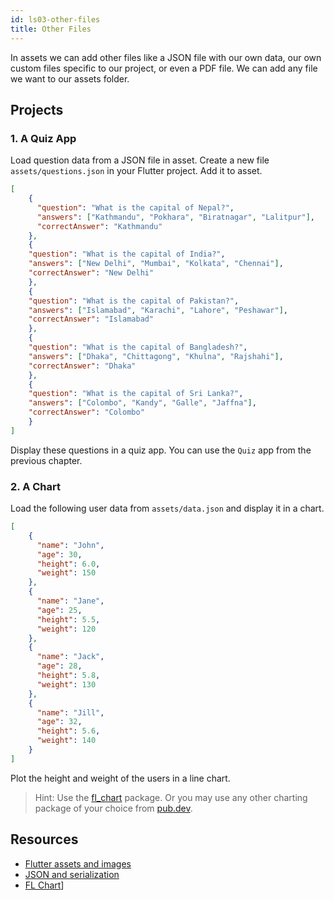 ```yaml
---
id: ls03-other-files
title: Other Files
---
```


In assets we can add other files like a JSON file with our own data, our own custom files specific to our project, or even a PDF file. We can add any file we want to our assets folder.

## Projects

### 1. A Quiz App

Load question data from a JSON file in asset. Create a new file `assets/questions.json` in your Flutter project. Add it to asset.

```json
[
    {
      "question": "What is the capital of Nepal?",
      "answers": ["Kathmandu", "Pokhara", "Biratnagar", "Lalitpur"],
      "correctAnswer": "Kathmandu"
    },
    {
    "question": "What is the capital of India?",
    "answers": ["New Delhi", "Mumbai", "Kolkata", "Chennai"],
    "correctAnswer": "New Delhi"
    },
    {
    "question": "What is the capital of Pakistan?",
    "answers": ["Islamabad", "Karachi", "Lahore", "Peshawar"],
    "correctAnswer": "Islamabad"
    },
    {
    "question": "What is the capital of Bangladesh?",
    "answers": ["Dhaka", "Chittagong", "Khulna", "Rajshahi"],
    "correctAnswer": "Dhaka"
    },
    {
    "question": "What is the capital of Sri Lanka?",
    "answers": ["Colombo", "Kandy", "Galle", "Jaffna"],
    "correctAnswer": "Colombo"
    }
]
```

Display these questions in a quiz app. You can use the `Quiz` app from the previous chapter.

### 2. A Chart

Load the following user data from `assets/data.json` and display it in a chart.

```json
[
    {
      "name": "John",
      "age": 30,
      "height": 6.0,
      "weight": 150
    },
    {
      "name": "Jane",
      "age": 25,
      "height": 5.5,
      "weight": 120
    },
    {
      "name": "Jack",
      "age": 28,
      "height": 5.8,
      "weight": 130
    },
    {
      "name": "Jill",
      "age": 32,
      "height": 5.6,
      "weight": 140
    }
]
```

Plot the height and weight of the users in a line chart.

> Hint: Use the [fl_chart](https://pub.dev/packages/fl_chart) package. Or you may use any other charting package of your choice from [pub.dev](https://pub.dev/).

## Resources

- [Flutter assets and images](https://flutter.dev/docs/development/ui/assets-and-images)
- [JSON and serialization](https://flutter.dev/docs/development/data-and-backend/json)
- [FL Chart](https://pub.dev/packages/fl_chart)]